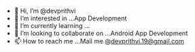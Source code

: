 - 👋 Hi, I’m @devprithvi
- 👀 I’m interested in ...App Development
- 🌱 I’m currently learning ...
- 💞️ I’m looking to collaborate on ...Android App Development
- 📫 How to reach me ...Mail me @devprithvi.19@gmail.com

<!---
devprithvi/devprithvi is a ✨ special ✨ repository because its `README.md` (this file) appears on your GitHub profile.
You can click the Preview link to take a look at your changes.
--->
